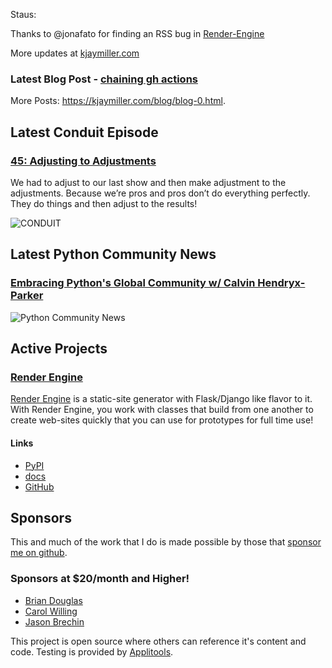 Staus:
<p>Thanks to @jonafato for finding an RSS bug in <a href="https://github.com/kjaymiller/render_engine">Render-Engine</a></p>

More updates at [kjaymiller.com](https://kjaymiller.com/microblog/microblog-0)

### Latest Blog Post - [chaining gh actions](https://kjaymiller.com/blog/chaining-gh-actions.html)

More Posts: <https://kjaymiller.com/blog/blog-0.html>.

## Latest Conduit Episode
### [45: Adjusting to Adjustments](http://relay.fm/conduit/45)
We had to adjust to our last show and then make adjustment to the adjustments. Because we’re pros and pros don’t do everything perfectly. They do things and then adjust to the results!

![CONDUIT](https://kjaymiller.s3-us-west-2.amazonaws.com/images/conduit_artwork.png)

## Latest Python Community News
### [Embracing Python's Global Community w/ Calvin Hendryx-Parker](https://share.transistor.fm/s/4e02abd4)
![Python Community News](https://kjaymiller.azureedge.net/media/PCN%20Logo%20V0.16.jpg)

## Active Projects

### [Render Engine]
[Render Engine] is a static-site generator with Flask/Django like flavor to it.
With Render Engine, you work with classes that build from one another to create
web-sites quickly that you can use for prototypes for full time use!

#### Links
- [PyPI](https://pypi.org/project/render-engine)
- [docs](https://render-engine.readthedocs.io)
- [GitHub](https://github.com/kjaymiller/render_engine)

## Sponsors
This and much of the work that I do is made possible by those that [sponsor me
on github](https://github.com/sponsors/kjaymiller).

### Sponsors at $20/month and Higher!
- [Brian Douglas](https://github.com/bdougie)
- [Carol Willing](https://github.com/willingc)
- [Jason Brechin](https://github.com/brechin)


This project is open source where others can reference it's content and code. Testing is provided by [Applitools](https://www.applitools.com/).


[Render Engine]: https://render-engine.readthedocs.io